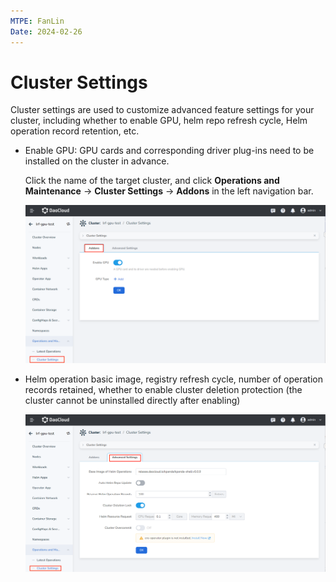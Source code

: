 ```yaml
---
MTPE: FanLin
Date: 2024-02-26
---
```


# Cluster Settings

Cluster settings are used to customize advanced feature settings for your cluster, including whether to enable GPU, helm repo refresh cycle, Helm operation record retention, etc.

- Enable GPU: GPU cards and corresponding driver plug-ins need to be installed on the cluster in advance.

    Click the name of the target cluster, and click __Operations and Maintenance__ -> __Cluster Settings__ -> __Addons__ in the left navigation bar.

    ![Config GPU](../images/settings01.png)

- Helm operation basic image, registry refresh cycle, number of operation records retained, whether to enable cluster deletion protection (the cluster cannot be uninstalled directly after enabling)

    ![Advanced Settings](../images/settings02.png)
